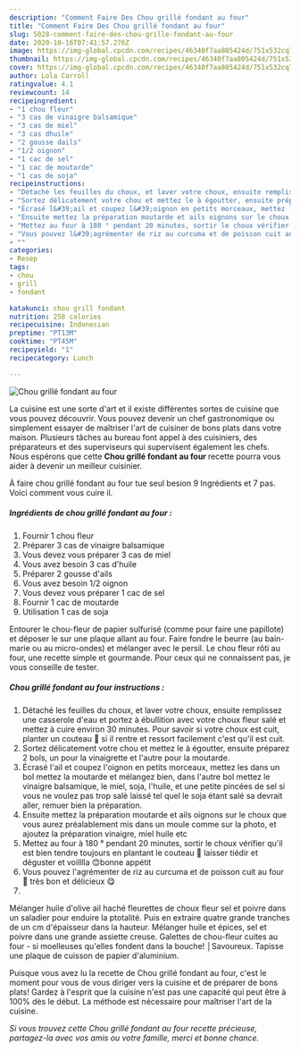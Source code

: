 ```yaml
---
description: "Comment Faire Des Chou grillé fondant au four"
title: "Comment Faire Des Chou grillé fondant au four"
slug: 5028-comment-faire-des-chou-grille-fondant-au-four
date: 2020-10-16T07:41:57.276Z
image: https://img-global.cpcdn.com/recipes/46340f7aa805424d/751x532cq70/chou-grille-fondant-au-four-photo-principale-de-la-recette.jpg
thumbnail: https://img-global.cpcdn.com/recipes/46340f7aa805424d/751x532cq70/chou-grille-fondant-au-four-photo-principale-de-la-recette.jpg
cover: https://img-global.cpcdn.com/recipes/46340f7aa805424d/751x532cq70/chou-grille-fondant-au-four-photo-principale-de-la-recette.jpg
author: Lola Carroll
ratingvalue: 4.1
reviewcount: 14
recipeingredient:
- "1 chou fleur"
- "3 cas de vinaigre balsamique"
- "3 cas de miel"
- "3 cas dhuile"
- "2 gousse dails"
- "1/2 oignon"
- "1 cac de sel"
- "1 cac de moutarde"
- "1 cas de soja"
recipeinstructions:
- "Détaché les feuilles du choux, et laver votre choux, ensuite remplissez une casserole d&#39;eau et portez à ébullition avec votre choux fleur salé et mettez à cuire environ 30 minutes. Pour savoir si votre choux est cuit, planter un couteau 🔪 si il rentre et ressort facilement c&#39;est qu&#39;il est cuit."
- "Sortez délicatement votre chou et mettez le à égoutter, ensuite préparez 2 bols, un pour la vinaigrette et l&#39;autre pour la moutarde."
- "Écrasé l&#39;ail et coupez l&#39;oignon en petits morceaux, mettez les dans un bol mettez la moutarde et mélangez bien, dans l&#39;autre bol mettez le vinaigre balsamique, le miel, soja, l&#39;huile, et une petite pincées de sel si vous ne voulez pas trop salè laissé tel quel le soja étant salé sa devrait aller, remuer bien la préparation."
- "Ensuite mettez la préparation moutarde et ails oignons sur le choux que vous aurez préalablement mis dans un moule comme sur la photo, et ajoutez la préparation vinaigre, miel huile etc"
- "Mettez au four à 180 ° pendant 20 minutes, sortir le choux vérifier qu&#39;il est bien tendre toujours en plantant le couteau 🔪 laisser tiédir et déguster et voilllla 😊bonne appétit"
- "Vous pouvez l&#39;agrémenter de riz au curcuma et de poisson cuit au four 🐠 très bon et délicieux 😋"
- ""
categories:
- Resep
tags:
- chou
- grill
- fondant

katakunci: chou grill fondant 
nutrition: 258 calories
recipecuisine: Indonesian
preptime: "PT13M"
cooktime: "PT45M"
recipeyield: "1"
recipecategory: Lunch

---
```



![Chou grillé fondant au four](https://img-global.cpcdn.com/recipes/46340f7aa805424d/751x532cq70/chou-grille-fondant-au-four-photo-principale-de-la-recette.jpg)

La cuisine est une sorte d'art et il existe différentes sortes de cuisine que vous pouvez découvrir. Vous pouvez devenir un chef gastronomique ou simplement essayer de maîtriser l'art de cuisiner de bons plats dans votre maison. Plusieurs tâches au bureau font appel à des cuisiniers, des préparateurs et des superviseurs qui supervisent également les chefs. Nous espérons que cette <strong> Chou grillé fondant au four </strong> recette pourra vous aider à devenir un meilleur cuisinier.

<!--inarticleads1-->

À faire chou grillé fondant au four tue seul besion 9 Ingrédients et 7 pas. Voici comment vous cuire il.

##### Ingrédients de chou grillé fondant au four :

1. Fournir 1 chou fleur
1. Préparer 3 cas de vinaigre balsamique
1. Vous devez vous préparer 3 cas de miel
1. Vous avez besoin 3 cas d&#39;huile
1. Préparer 2 gousse d&#39;ails
1. Vous avez besoin 1/2 oignon
1. Vous devez vous préparer 1 cac de sel
1. Fournir 1 cac de moutarde
1. Utilisation 1 cas de soja


Entourer le chou-fleur de papier sulfurisé (comme pour faire une papillote) et déposer le sur une plaque allant au four. Faire fondre le beurre (au bain-marie ou au micro-ondes) et mélanger avec le persil. Le chou fleur rôti au four, une recette simple et gourmande. Pour ceux qui ne connaissent pas, je vous conseille de tester. 

<!--inarticleads2-->

##### Chou grillé fondant au four instructions :

1. Détaché les feuilles du choux, et laver votre choux, ensuite remplissez une casserole d&#39;eau et portez à ébullition avec votre choux fleur salé et mettez à cuire environ 30 minutes. Pour savoir si votre choux est cuit, planter un couteau 🔪 si il rentre et ressort facilement c&#39;est qu&#39;il est cuit.
1. Sortez délicatement votre chou et mettez le à égoutter, ensuite préparez 2 bols, un pour la vinaigrette et l&#39;autre pour la moutarde.
1. Écrasé l&#39;ail et coupez l&#39;oignon en petits morceaux, mettez les dans un bol mettez la moutarde et mélangez bien, dans l&#39;autre bol mettez le vinaigre balsamique, le miel, soja, l&#39;huile, et une petite pincées de sel si vous ne voulez pas trop salè laissé tel quel le soja étant salé sa devrait aller, remuer bien la préparation.
1. Ensuite mettez la préparation moutarde et ails oignons sur le choux que vous aurez préalablement mis dans un moule comme sur la photo, et ajoutez la préparation vinaigre, miel huile etc
1. Mettez au four à 180 ° pendant 20 minutes, sortir le choux vérifier qu&#39;il est bien tendre toujours en plantant le couteau 🔪 laisser tiédir et déguster et voilllla 😊bonne appétit
1. Vous pouvez l&#39;agrémenter de riz au curcuma et de poisson cuit au four 🐠 très bon et délicieux 😋
1. 


Mélanger huile d&#39;olive ail haché fleurettes de choux fleur sel et poivre dans un saladier pour enduire la ptotalité. Puis en extraire quatre grande tranches de un cm d&#39;épaisseur dans la hauteur. Mélanger huile et épices, sel et poivre dans une grande assiette creuse. Galettes de chou-fleur cuites au four - si moelleuses qu&#39;elles fondent dans la bouche! │Savoureux. Tapisse une plaque de cuisson de papier d&#39;aluminium. 

<!--inarticleads1-->

<p>
Puisque vous avez lu la recette de Chou grillé fondant au four, c'est le moment pour vous de vous diriger vers la cuisine et de préparer de bons plats! Gardez à l'esprit que la cuisine n'est pas une capacité qui peut être à 100% dès le début. La méthode est nécessaire pour maîtriser l'art de la cuisine.
</p>

<p>
<i>Si vous trouvez cette Chou grillé fondant au four recette précieuse, partagez-la avec vos amis ou votre famille, merci et bonne chance.</i>
</p>
